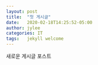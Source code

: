 ```yaml
---
layout: post
title:  "첫 게시글"
date:   2020-02-18T14:25:52-05:00
author: jylee
categories: IT
tags:	jekyll welcome
---
```


새로운 게시글 포스트 
